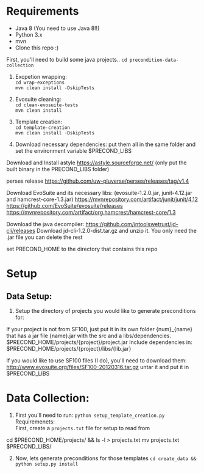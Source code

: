 # Requirements
- Java 8 (You need to use Java 8!!)
- Python 3.x
- mvn
- Clone this repo :)

First, you'll need to build some java projects..
`cd precondition-data-collection`

1. Excpetion wrapping:    
`cd wrap-exceptions`   
`mvn clean install -DskipTests`

2. Evosuite cleaning:    
`cd clean-evosuite-tests`    
`mvn clean install`    

3. Template creation:    
`cd template-creation`   
`mvn clean install -DskipTests`


4. Download necessary dependencies:
put them all in the same folder and set the environment variable $PRECOND_LIBS

Download and Install astyle
https://astyle.sourceforge.net/
(only put the built binary in the PRECOND_LIBS folder)

perses release
https://github.com/uw-pluverse/perses/releases/tag/v1.4

Download EvoSuite and its necessary libs: (evosuite-1.2.0.jar, junit-4.12.jar and hamcrest-core-1.3.jar)
https://mvnrepository.com/artifact/junit/junit/4.12
https://github.com/EvoSuite/evosuite/releases
https://mvnrepository.com/artifact/org.hamcrest/hamcrest-core/1.3

Download the java decompiler:
https://github.com/intoolswetrust/jd-cli/releases
Download jd-cli-1.2.0-dist.tar.gz  and unzip it. You only need the .jar file you can delete the rest


set PRECOND_HOME to the directory that contains this repo

# Setup

## Data Setup:

1. Setup the directory of projects you would like to generate preconditions for:

If your project is not from SF100, just put it in its own folder {num}_{name} that has a jar file {name}.jar with the src and a libs/dependencies. 
$PRECOND_HOME/projects/{project}/project.jar
   Include dependencies in:
    $PRECOND_HOME/projects/{project}/libs/{lib.jar}

   If you would like to use SF100 files (I do), you'll need to download them: http://www.evosuite.org/files/SF100-20120316.tar.gz
   untar it and put it in $PRECOND_LIBS
   

# Data Collection:

1. First you'll need to run: `python setup_template_creation.py`    
Requiremenets:    
First, create a `projects.txt` file for setup to read from

cd $PRECOND_HOME/projects/ && ls -l > projects.txt
mv projects.txt $PRECOND_LIBS/

2. Now, lets generate preconditions for those templates
   `cd create_data && python setup.py install`
